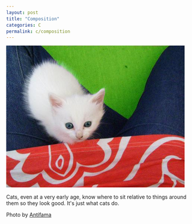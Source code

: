 ```yaml
---
layout: post
title: "Composition"
categories: C
permalink: c/composition
---
```


<img src="/images/c/composition.jpg">

Cats, even at a very early age, know where to sit relative to things around them so they look good. It's just what cats do.

Photo by <a href="http://www.flickr.com/photos/loqueveelojo/2964875257/">Antífama</a>